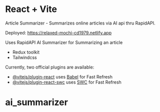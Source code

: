 # React + Vite

Article Summarizer - Summarizes online articles via AI api thru RapidAPI.

Deployed: https://relaxed-mochi-cd1979.netlify.app

Uses RapidAPI AI Summarizer for Summarizing an article

- Redux toolkit
- Tailwindcss

Currently, two official plugins are available:

- [@vitejs/plugin-react](https://github.com/vitejs/vite-plugin-react/blob/main/packages/plugin-react/README.md) uses [Babel](https://babeljs.io/) for Fast Refresh
- [@vitejs/plugin-react-swc](https://github.com/vitejs/vite-plugin-react-swc) uses [SWC](https://swc.rs/) for Fast Refresh

# ai_summarizer
